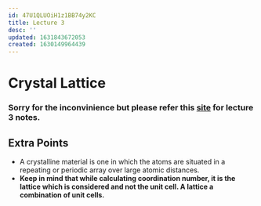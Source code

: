 ```yaml
---
id: 47U1QLUOiH1z1BB74y2KC
title: Lecture 3
desc: ''
updated: 1631843672053
created: 1630149964439
---
```



# Crystal Lattice

### Sorry for the inconvinience but please refer this [site](https://unread.parthshah.ml/notes/omAwLOv3wYSYrihgzYlu4.html) for lecture 3 notes.

## Extra Points
* A crystalline material is one in which the atoms are situated in a repeating or periodic array over large atomic distances.
* **Keep in mind that while calculating coordination number, it is the lattice which is considered and not the unit cell. A lattice a combination of unit cells.**
